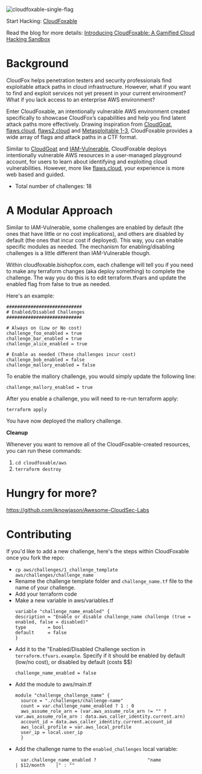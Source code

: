 ![cloudfoxable-single-flag](https://github.com/BishopFox/cloudfoxable/assets/46326948/d0c20a83-0851-4b93-8e57-d6c43edbd506)

Start Hacking: [CloudFoxable](https://cloudfoxable.bishopfox.com)

Read the blog for more details: [Introducing CloudFoxable: A Gamified Cloud Hacking Sandbox](https://bishopfox.com/blog/cloudfoxable-gamified-cloud-hacking-sandbox)

# Background

CloudFox helps penetration testers and security professionals find exploitable attack paths in cloud infrastructure. However, what if you want to find and exploit services not yet present in your current environment? What if you lack access to an enterprise AWS environment? 

Enter CloudFoxable, an intentionally vulnerable AWS environment created specifically to showcase CloudFox’s capabilities and help you find latent attack paths more effectively. Drawing inspiration from [CloudGoat](https://github.com/RhinoSecurityLabs/cloudgoat), [flaws.cloud](https://flaws.cloud/), [flaws2.cloud](https://flaws2.cloud/) and [Metasploitable 1-3](https://github.com/rapid7/metasploitable3), CloudFoxable provides a wide array of flags and attack paths in a CTF format. 

Similar to [CloudGoat](https://github.com/RhinoSecurityLabs/cloudgoat) and [IAM-Vulnerable](https://github.com/BishopFox/iam-vulnerable), CloudFoxable deploys intentionally vulnerable AWS resources in a user-managed playground account, for users to learn about identifying and exploiting cloud vulnerabilities. However, more like [flaws.cloud](https://flaws.cloud/), your experience is more web based and guided. 


* Total number of challenges:    18

# A Modular Approach

Similar to IAM-Vulnerable, some challenges are enabled by default (the ones that have little or no cost implications), and others are disabled by default (the ones that incur cost if deployed). This way, you can enable specific modules as needed. The mechanism for enabling/disabling challenges is a little different than IAM-Vulnerable though. 

Within cloudfoxable.bishopfox.com, each challenge will tell you if you need to make any terraform changes (aka deploy something) to complete the challenge. The way you do this is to edit terraform.tfvars and update the enabled flag from false to true as needed. 

Here's an example: 

```
############################
# Enabled/Disabled Challenges
############################

# Always on (Low or No cost)
challenge_foo_enabled = true
challenge_bar_enabled = true
challenge_alice_enabled = true

# Enable as needed (These challenges incur cost)
challenge_bob_enabled = false
challenge_mallory_enabled = false
```

To enable the mallory challenge, you would simply update the following line:
```
challenge_mallory_enabled = true
```

After you enable a challenge, you will need to re-run terraform apply:
```
terraform apply
```

You have now deployed the mallory challenge.


**Cleanup**

Whenever you want to remove all of the CloudFoxable-created resources, you can run these commands:
1. `cd cloudfoxable/aws`
1. `terraform destroy`

# Hungry for more? 

https://github.com/iknowjason/Awesome-CloudSec-Labs


# Contributing

If you'd like to add a new challenge, here's the steps within CloudFoxable once you fork the repo: 

* `cp aws/challenges/1_challenge_template aws/challenges/challenge_name`
* Rename the challenge template folder and `challenge_name.tf` file to the name of your challenge.
* Add your terraform code
* Make a new variable in aws/variables.tf
  ```
  variable "challenge_name_enabled" {
  description = "Enable or disable challenge_name challenge (true = enabled, false = disabled)"
  type        = bool
  default     = false
  }
  ```
* Add it to the "Enabled/Disabled Challenge section in `terraform.tfvars.example`. Specify if it should be enabled by default (low/no cost), or disabled by default (costs $$)
  ```
  challenge_name_enabled = false
  ```
* Add the module to aws/main.tf
  ```
  module "challenge_challenge_name" {
    source = "./challenges/challenge-name"
    count = var.challenge_name_enabled ? 1 : 0
    aws_assume_role_arn = (var.aws_assume_role_arn != "" ? var.aws_assume_role_arn : data.aws_caller_identity.current.arn) 
    account_id = data.aws_caller_identity.current.account_id
    aws_local_profile = var.aws_local_profile
    user_ip = local.user_ip
    }
   ```
* Add the challenge name to the `enabled_challenges` local variable:
  ```
    var.challenge_name_enabled ?                   "name                      | $12/month    |" : ""
  ```







